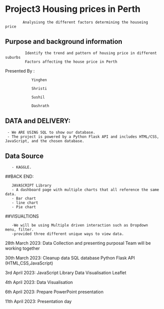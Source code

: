 # Project3 Housing  prices in Perth 
            Analysisng the different factors determining the houseing price
            
            
## Purpose and background information 

             Identify the trend and pattern of housing price in different suburbs
             Factors affecting the house price in Perth 

Presented By : 

                Yinghen 
                
                Shristi
               
                Sushil
                
                Dashrath
                 
                 
## DATA and DELIVERY:
 
     - We ARE USING SQL to show our database.
     - The project is powered by a Python Flask API and includes HTML/CSS, JavaScript, and the chosen database.
     
    
   ## Data Source
       - KAGGLE.
      
##BACK END:

       JAVASCRIPT Library
       - A dashboard page with multiple charts that all reference the same data.
       - Bar chart
       - line chart
       - Pie chart
       
       
##VISUALTIONS
         
       -We will be using Multiple driven interaction such as Dropdown menu, filter.
       -provided three different unique ways to view data.
         
         
 28th March 2023: Data Collection and presenting purposal
                  Team will be working together
                  
 30th March 2023: Cleanup data 
                  SQL database
                  Python Flask API (HTML,CSS,JavaScript)
                  
 3rd April 2023: JavaScript Library 
                 Data Visualisation 
                 Leaflet 
 
 
 4th April 2023: Data Visualisation 
                 
 
 6th April 2023: Prepare PowerPoint presentation 
 
 
 
11th April 2023: Presentation day 
         
        
      
      
      
      
                
                

